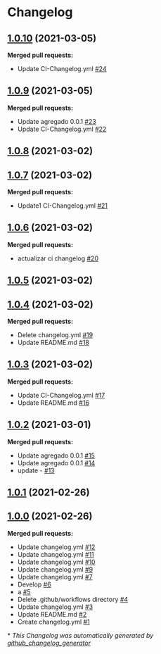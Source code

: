 # Changelog

## [1.0.10](https://github.com/tomijais/test/tree/1.0.10) (2021-03-05)

**Merged pull requests:**

- Update CI-Changelog.yml [\#24](https://github.com/tomijais/test/pull/24)

## [1.0.9](https://github.com/tomijais/test/tree/1.0.9) (2021-03-05)

**Merged pull requests:**

- Update agregado 0.0.1 [\#23](https://github.com/tomijais/test/pull/23)
- Update CI-Changelog.yml [\#22](https://github.com/tomijais/test/pull/22)

## [1.0.8](https://github.com/tomijais/test/tree/1.0.8) (2021-03-02)

## [1.0.7](https://github.com/tomijais/test/tree/1.0.7) (2021-03-02)

**Merged pull requests:**

- Update1 CI-Changelog.yml [\#21](https://github.com/tomijais/test/pull/21)

## [1.0.6](https://github.com/tomijais/test/tree/1.0.6) (2021-03-02)

**Merged pull requests:**

- actualizar ci changelog [\#20](https://github.com/tomijais/test/pull/20)

## [1.0.5](https://github.com/tomijais/test/tree/1.0.5) (2021-03-02)

## [1.0.4](https://github.com/tomijais/test/tree/1.0.4) (2021-03-02)

**Merged pull requests:**

- Delete changelog.yml [\#19](https://github.com/tomijais/test/pull/19)
- Update README.md [\#18](https://github.com/tomijais/test/pull/18)

## [1.0.3](https://github.com/tomijais/test/tree/1.0.3) (2021-03-02)

**Merged pull requests:**

- Update CI-Changelog.yml [\#17](https://github.com/tomijais/test/pull/17)
- Update README.md [\#16](https://github.com/tomijais/test/pull/16)

## [1.0.2](https://github.com/tomijais/test/tree/1.0.2) (2021-03-01)

**Merged pull requests:**

- Update agregado 0.0.1 [\#15](https://github.com/tomijais/test/pull/15)
- Update agregado 0.0.1 [\#14](https://github.com/tomijais/test/pull/14)
- update - [\#13](https://github.com/tomijais/test/pull/13)

## [1.0.1](https://github.com/tomijais/test/tree/1.0.1) (2021-02-26)

## [1.0.0](https://github.com/tomijais/test/tree/1.0.0) (2021-02-26)

**Merged pull requests:**

- Update changelog.yml [\#12](https://github.com/tomijais/test/pull/12)
- Update changelog.yml [\#11](https://github.com/tomijais/test/pull/11)
- Update changelog.yml [\#10](https://github.com/tomijais/test/pull/10)
- Update changelog.yml [\#9](https://github.com/tomijais/test/pull/9)
- Update changelog.yml [\#7](https://github.com/tomijais/test/pull/7)
- Develop [\#6](https://github.com/tomijais/test/pull/6)
- a [\#5](https://github.com/tomijais/test/pull/5)
- Delete .github/workflows directory [\#4](https://github.com/tomijais/test/pull/4)
- Update changelog.yml [\#3](https://github.com/tomijais/test/pull/3)
- Update README.md [\#2](https://github.com/tomijais/test/pull/2)
- Create changelog.yml [\#1](https://github.com/tomijais/test/pull/1)



\* *This Changelog was automatically generated by [github_changelog_generator](https://github.com/github-changelog-generator/github-changelog-generator)*
